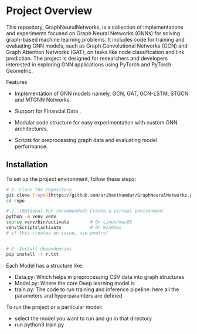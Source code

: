 # Project Overview

This repository, GraphNeuralNetworks, is a collection of implementations and experiments focused on Graph Neural Networks (GNNs) for solving graph-based machine learning problems. It includes code for training and evaluating GNN models, such as Graph Convolutional Networks (GCN) and Graph Attention Networks (GAT), on tasks like node classification and link prediction. The project is designed for researchers and developers interested in exploring GNN applications using PyTorch and PyTorch Geometric.


Features





- Implementation of GNN models namely, GCN, GAT, GCN-LSTM, STGCN and MTGNN Networks.



- Support for Financial Data .



- Modular code structure for easy experimentation with custom GNN architectures.



- Scripts for preprocessing graph data and evaluating model performance.



## Installation

To set up the project environment, follow these steps:
```bash
# 1. Clone the repository
git clone [repo](https://github.com/arihantkamdar/GraphNeuralNetworks.git/)
cd repo

# 2. (Optional but recommended) Create a virtual environment
python -m venv venv
source venv/bin/activate        # On Linux/macOS
venv\Scripts\activate           # On Windows
# if this creates an issue, use poetry! 


# 3. Install dependencies
pip install -r r.txt

```
Each Model has a structure like:
- Data.py: Which helps in preprocessing CSV data into graph structures
- Model.py: Where the core Deep learning model is
- train.py: The code to run training and inference pipeline: here all the parameters and hyperparamters are defined

To run  the project or a particular model:

- select the model you want to run and go in that directory
- run python3 train.py





